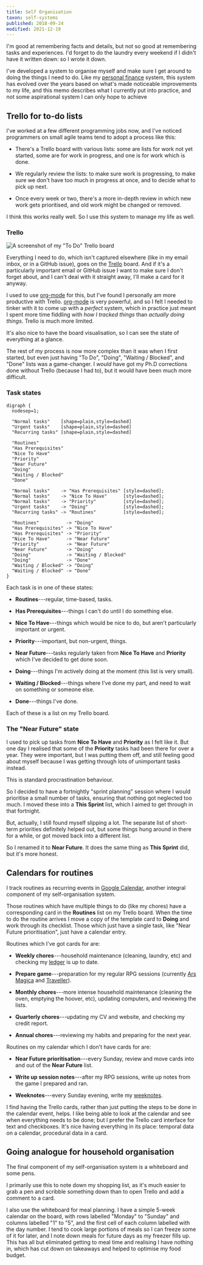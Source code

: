 ```yaml
---
title: Self Organisation
taxon: self-systems
published: 2018-09-24
modified: 2021-12-19
---
```


I'm good at remembering facts and details, but not so good at
remembering tasks and experiences.  I'd forget to do the laundry every
weekend if I didn't have it written down: so I wrote it down.

I've developed a system to organise myself and make sure I get around
to doing the things I need to do.  Like my [personal finance][]
system, this system has evolved over the years based on what's made
noticeable improvements to my life, and this memo describes what I
currently put into practice, and not some aspirational system I can
only hope to achieve

[personal finance]: personal-finance.html


Trello for to-do lists
----------------------

I've worked at a few different programming jobs now, and I've noticed
programmers on small agile teams tend to adopt a process like this:

- There's a Trello board with various lists: some are lists for work
  not yet started, some are for work in progress, and one is for work
  which is done.

- We regularly review the lists: to make sure work is progressing, to
  make sure we don't have too much in progress at once, and to decide
  what to pick up next.

- Once every week or two, there's a more in-depth review in which new
  work gets prioritised, and old work might be changed or removed.

I think this works really well.  So I use this system to manage my
life as well.

### Trello

![A screenshot of my "To Do" Trello board](self-organisation/todo.png)

Everything I need to do, which isn't captured elsewhere (like in my
email inbox, or in a GitHub issue), goes on the [Trello][] board.  And
if it's a particularly important email or GitHub issue I want to make
sure I don't forget about, and I can't deal with it straight away,
I'll make a card for it anyway.

I used to use [org-mode][] for this, but I've found I personally am
more productive with Trello.  [org-mode][] is very powerful, and so I
felt I needed to tinker with it to come up with a *perfect* system,
which in practice just meant I spent more time fiddling with *how I
tracked things* than *actually doing things*.  Trello is much more
limited.

It's also nice to have the board visualisation, so I can see the state
of everything at a glance.

The rest of my process is now more complex than it was when I first
started, but even just having "To Do", "Doing", "Waiting / Blocked",
and "Done" lists was a game-changer.  I *would* have got my Ph.D
corrections done without Trello (because I had to), but it would have
been much more difficult.

[Trello]: https://trello.com/
[org-mode]: https://orgmode.org/

### Task states

```graphviz
digraph {
  nodesep=1;

  "Normal tasks"    [shape=plain,style=dashed]
  "Urgent tasks"    [shape=plain,style=dashed]
  "Recurring tasks" [shape=plain,style=dashed]

  "Routines"
  "Has Prerequisites"
  "Nice To Have"
  "Priority"
  "Near Future"
  "Doing"
  "Waiting / Blocked"
  "Done"

  "Normal tasks"    -> "Has Prerequisites" [style=dashed];
  "Normal tasks"    -> "Nice To Have"      [style=dashed];
  "Normal tasks"    -> "Priority"          [style=dashed];
  "Urgent tasks"    -> "Doing"             [style=dashed];
  "Recurring tasks" -> "Routines"          [style=dashed];

  "Routines"          -> "Doing"
  "Has Prerequisites" -> "Nice To Have"
  "Has Prerequisites" -> "Priority"
  "Nice To Have"      -> "Near Future"
  "Priority"          -> "Near Future"
  "Near Future"       -> "Doing"
  "Doing"             -> "Waiting / Blocked"
  "Doing"             -> "Done"
  "Waiting / Blocked" -> "Doing"
  "Waiting / Blocked" -> "Done"
}
```

Each task is in one of these states:

- **Routines**---regular, time-based, tasks.

- **Has Prerequisites**---things I can't do until I do something else.

- **Nice To Have**---things which would be nice to do, but aren't
  particularly important or urgent.

- **Priority**---important, but non-urgent, things.

- **Near Future**---tasks regularly taken from **Nice To Have** and
  **Priority** which I've decided to get done soon.

- **Doing**---things I'm actively doing at the moment (this list is
  very small).

- **Waiting / Blocked**---things where I've done my part, and need to
  wait on something or someone else.

- **Done**---things I've done.

Each of these is a list on my Trello board.

### The "Near Future" state

I used to pick up tasks from **Nice To Have** and **Priority** as I
felt like it.  But one day I realised that some of the **Priority**
tasks had been there for over a year.  They were important, but I was
putting them off, and still feeling good about myself because I was
getting through lots of unimportant tasks instead.

This is standard procrastination behaviour.

So I decided to have a fortnightly "sprint planning" session where I
would prioritise a small number of tasks, ensuring that nothing got
neglected too much.  I moved these into a **This Sprint** list, which
I aimed to get through in that fortnight.

But, actually, I still found myself slipping a lot.  The separate list
of short-term priorities definitely helped out, but some things hung
around in there for a while, or got moved back into a different list.

So I renamed it to **Near Future**.  It does the same thing as **This
Sprint** did, but it's more honest.


Calendars for routines
----------------------

I track routines as recurring events in [Google Calendar][], another
integral component of my self-organisation system.

Those routines which have multiple things to do (like my chores) have
a corresponding card in the **Routines** list on my Trello board.
When the time to do the routine arrives I move a copy of the template
card to **Doing** and work through its checklist.  Those which just
have a single task, like "Near Future prioritisation", just have a
calendar entry.

Routines which I've got cards for are:

- **Weekly chores**---household maintenance (cleaning, laundry, etc)
  and checking my [ledger][personal finance] is up to date.

- **Prepare game**---preparation for my regular RPG sessions
  (currently [Ars Magica][] and [Traveller][]).

- **Monthly chores**---more intense household maintenance (cleaning
  the oven, emptying the hoover, etc), updating computers, and
  reviewing the lists.

- **Quarterly chores**---updating my CV and website, and checking my
  credit report.

- **Annual chores**---reviewing my habits and preparing for the next
  year.

Routines on my calendar which I don't have cards for are:

- **Near Future prioritisation**---every Sunday, review and move cards
  into and out of the **Near Future** list.

- **Write up session notes**---after my RPG sessions, write up notes
  from the game I prepared and ran.

- **Weeknotes**---every Sunday evening, write my [weeknotes][].

I find having the Trello cards, rather than just putting the steps to
be done in the calendar event, helps.  I like being able to look at
the calendar and see when everything needs to be done; but I prefer
the Trello card interface for text and checkboxes.  It's nice having
everything in its place: temporal data on a calendar, procedural data
in a card.

[Google Calendar]: https://calendar.google.com/
[Ars Magica]: campaign-notes-2021-11-ars-magica.html
[Traveller]: campaign-notes-2021-10-traveller.html
[weeknotes]: https://weeknotes.barrucadu.co.uk/


Going analogue for household organisation
------------------------------------------

The final component of my self-organisation system is a whiteboard and
some pens.

I primarily use this to note down my shopping list, as it's much
easier to grab a pen and scribble something down than to open Trello
and add a comment to a card.

I also use the whiteboard for meal planning.  I have a simple 5-week
calendar on the board, with rows labelled "Monday" to "Sunday" and
columns labelled "1" to "5", and the first cell of each column
labelled with the day number.  I tend to cook large portions of meals
so I can freeze some of it for later, and I note down meals for future
days as my freezer fills up.  This has all but eliminated getting to
meal time and realising I have nothing in, which has cut down on
takeaways and helped to optimise my food budget.
